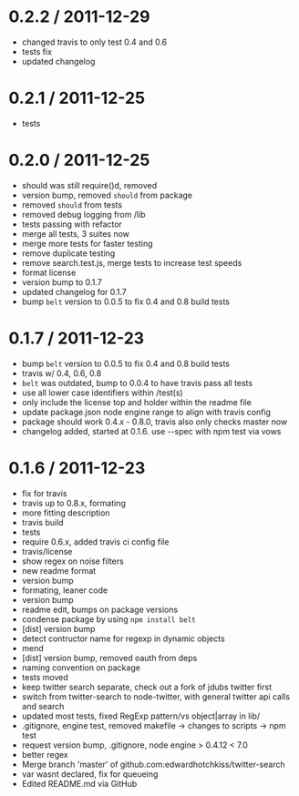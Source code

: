 
0.2.2 / 2011-12-29 
==================
  
  * changed travis to only test 0.4 and 0.6
  * tests fix
  * updated changelog

0.2.1 / 2011-12-25 
==================

  * tests

0.2.0 / 2011-12-25 
==================

  * should was still require()d, removed
  * version bump, removed `should` from package
  * removed `should` from tests
  * removed debug logging from /lib
  * tests passing with refactor
  * merge all tests, 3 suites now
  * merge more tests for faster testing
  * remove duplicate testing
  * remove search.test.js, merge tests to increase test speeds
  * format license
  * version bump to 0.1.7
  * updated changelog for 0.1.7
  * bump `belt` version to 0.0.5 to fix 0.4 and 0.8 build tests

0.1.7 / 2011-12-23 
==================

  * bump `belt` version to 0.0.5 to fix 0.4 and 0.8 build tests
  * travis w/ 0.4, 0.6, 0.8
  * `belt` was outdated, bump to 0.0.4 to have travis pass all tests
  * use all lower case identifiers within /test(s)
  * only include the license top and holder within the readme file
  * update package.json node engine range to align with travis config
  * package should work 0.4.x - 0.8.0, travis also only checks master now
  * changelog added, started at 0.1.6. use --spec with npm test via vows

0.1.6 / 2011-12-23 
==================

  * fix for travis
  * travis up to 0.8.x, formating
  * more fitting description
  * travis build
  * tests
  * require 0.6.x, added travis ci config file
  * travis/license
  * show regex on noise filters
  * new readme format
  * version bump
  * formating, leaner code
  * version bump
  * readme edit, bumps on package versions
  * condense package by using `npm install belt`
  * [dist] version bump
  * detect contructor name for regexp in dynamic objects
  * mend
  * [dist] version bump, removed oauth from deps
  * naming convention on package
  * tests moved
  * keep twitter search separate, check out a fork of jdubs twitter first
  * switch from twitter-search to node-twitter, with general twitter api calls and search
  * updated most tests, fixed RegExp pattern/vs object|array in lib/
  * .gitignore, engine test, removed makefile -> changes to scripts -> npm test
  * request version bump, .gitignore, node engine > 0.4.12 < 7.0
  * better regex
  * Merge branch 'master' of github.com:edwardhotchkiss/twitter-search
  * var wasnt declared, fix for queueing
  * Edited README.md via GitHub
